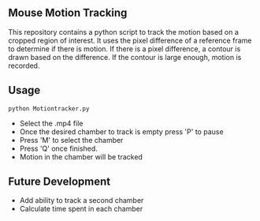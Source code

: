 ## Mouse Motion Tracking
This repository contains a python script to track the motion based on a cropped region of interest. It uses the pixel difference of a reference frame to determine if there is motion. If there is a pixel difference, a contour is drawn based on the difference. If the contour is large enough, motion is recorded. 

## Usage
```
python Motiontracker.py
```
* Select the .mp4 file
* Once the desired chamber to track is empty press 'P' to pause
* Press 'M' to select the chamber
* Press 'Q' once finished.
* Motion in the chamber will be tracked

## Future Development 
* Add ability to track a second chamber
* Calculate time spent in each chamber
